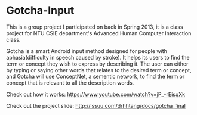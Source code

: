 Gotcha-Input
============
This is a group project I participated on back in Spring 2013, it is a class project for NTU CSIE department's 
Advanced Human Computer Interaction class.

Gotcha is a smart Android input method designed for people with aphasia(difficulty in speech caused by stroke). 
It helps its users to find the term or concept they wish to express by describing it.
The user can either by typing or saying other words that relates to the desired term or concept, 
and Gotcha will use ConceptNet, a sementic network, to find the term or concept that is relevant
to all the description words.

Check out how it works:
https://www.youtube.com/watch?v=jP_-rEisqXk

Check out the project slide:
http://issuu.com/drhhtang/docs/gotcha_final
